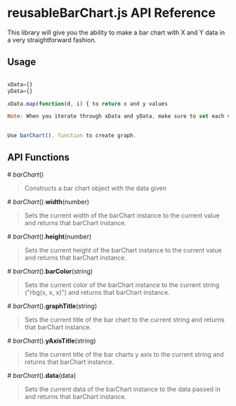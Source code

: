 # reusableBarChart.js API Reference

This library will give you the ability to make a bar chart with X and Y data in a very straightforward fashion.

## Usage

```javascript

xData={}
yData={}

xData.map(function(d, i) { to return x and y values

Note: When you iterate through xData and yData, make sure to set each value of x to "xValue" and y to "yValue"
 

Use barChart(). function to create graph. 


```

## API Functions


\# *barChart*()
> Constructs a bar chart object with the data given

\# *barChart*().**width**(number)
> Sets the current width of the barChart instance to the current value and returns that barChart instance.

\# *barChart*().**height**(number)
> Sets the current height of the barChart instance to the current value and returns that barChart instance.

\# *barChart*().**barColor**(string)
> Sets the current color of the barChart instance to the current string ("rbg(x, x, x)") and returns that barChart instance.

\# *barChart*().**graphTitle**(string)
> Sets the current title of the bar chart to the current string and returns that barChart instance. 

\# *barChart*().**yAxisTitle**(string)
> Sets the current title of the bar charts y axis to the current string and returns that barChart instance. 

\# *barChart*().**data**(data)
> Sets the current data of the barChart instance to the data passed in and returns that barChart instance.